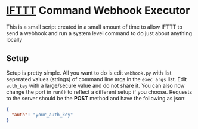 # [IFTTT](https://ifttt.com) Command Webhook Executor

This is a small script created in a small amount of time to allow IFTTT to send a webhook and run a system level command to do just about anything locally

## Setup
Setup is pretty simple. All you want to do is edit `webhook.py` with list seperated values (strings) of command line args in the `exec_args` list. Edit `auth_key` with a large/secure value and do not share it. You can also now change the port in `run()` to reflect a different setup if you choose. Requests to the server should be the **POST** method and have the following as json:

```json
{
  "auth": "your_auth_key"
}
```
